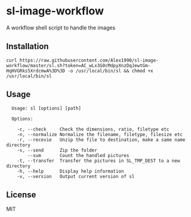 # sl-image-workflow
A workflow shell script to handle the images

## Installation

```shell
curl https://raw.githubusercontent.com/Alex1990/sl-image-workflow/master/sl.sh?token=AC_wLx3G0cMdpyXnzDqJewtGm-HqHVGRks5XrdcmwA%3D%3D -o /usr/local/bin/sl && chmod +x /usr/local/bin/sl
```

## Usage

```text
  Usage: sl [options] [path]

  Options:

    -c, --check     Check the dimensions, ratio, filetype etc
    -n, --normalize Normalize the filename, filetype, filesize etc
    -r, --recevie   Unzip the file to destination, make a same name directory
    -s, --send      Zip the folder
        --sum       Count the handled pictures
    -t, --transfer  Transfer the pictures in SL_TMP_DEST to a new directory
    -h, --help      Display help information
    -v, --version   Output current version of sl
```

## License

MIT
